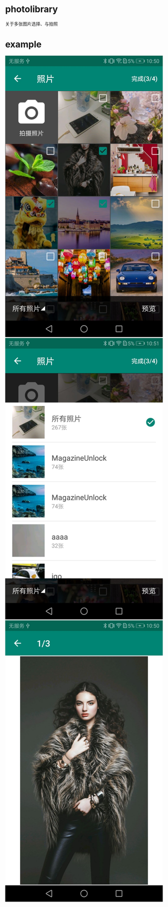 photolibrary
==============================================================
关于多张图片选择、与拍照

example
==============================================================
![](http://github.com/zhangweitao521/photolibrary/raw/master/screen/TIM图片20180315120703.jpg)
![](http://github.com/zhangweitao521/photolibrary/raw/master/screen/TIM图片20180315120657.jpg)
![](http://github.com/zhangweitao521/photolibrary/raw/master/screen/TIM图片20180315120708.jpg)

